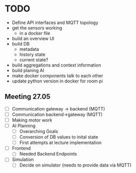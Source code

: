# TODO

- Define API interfaces and MQTT topology
- get the sensors working
    - in a docker file
- build an overview UI
- build DB
  - metadata
  - history state
  - current state?
- build aggregations and context information
- build planing AI
- make docker components talk to each other
- update python version in docker for room pi

## Meeting 27.05

- [ ] Communication gateway -> backend (MQTT)
- [ ] Communication backend->gateway (MQTT)
- [ ] Making motor work
- [ ] AI Planning
  - [ ] Overarching Goals
  - [ ] Conversion of DB values to inital state
  - [ ] First attempts at lecture implementation
- [ ] Frontend
  - [ ] Needed Backend Endpoints
- [ ] Simulation
  - [ ] Decide on simulator (needs to provide data via MQTT)
